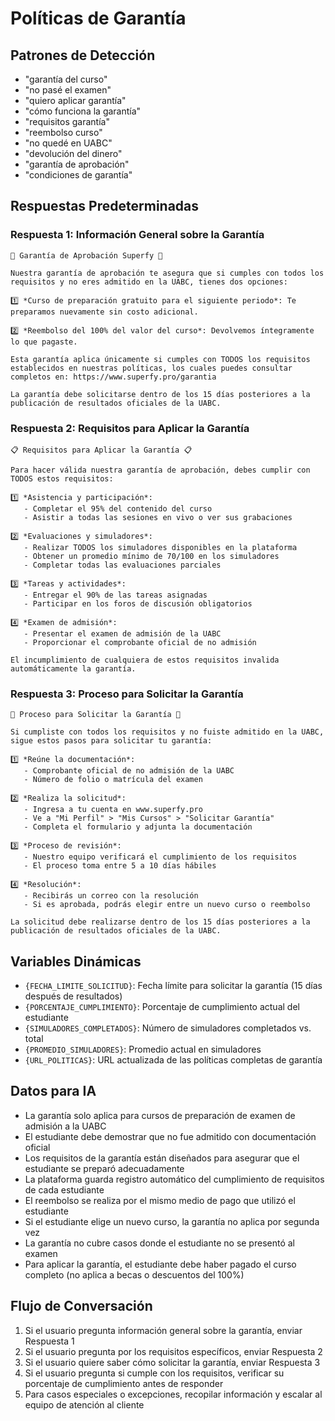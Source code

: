 # Políticas de Garantía

## Patrones de Detección

- "garantía del curso"
- "no pasé el examen"
- "quiero aplicar garantía"
- "cómo funciona la garantía"
- "requisitos garantía"
- "reembolso curso"
- "no quedé en UABC"
- "devolución del dinero"
- "garantía de aprobación"
- "condiciones de garantía"

## Respuestas Predeterminadas

### Respuesta 1: Información General sobre la Garantía

```
🔄 Garantía de Aprobación Superfy 🔄

Nuestra garantía de aprobación te asegura que si cumples con todos los requisitos y no eres admitido en la UABC, tienes dos opciones:

1️⃣ *Curso de preparación gratuito para el siguiente periodo*: Te preparamos nuevamente sin costo adicional.

2️⃣ *Reembolso del 100% del valor del curso*: Devolvemos íntegramente lo que pagaste.

Esta garantía aplica únicamente si cumples con TODOS los requisitos establecidos en nuestras políticas, los cuales puedes consultar completos en: https://www.superfy.pro/garantia

La garantía debe solicitarse dentro de los 15 días posteriores a la publicación de resultados oficiales de la UABC.
```

### Respuesta 2: Requisitos para Aplicar la Garantía

```
📋 Requisitos para Aplicar la Garantía 📋

Para hacer válida nuestra garantía de aprobación, debes cumplir con TODOS estos requisitos:

1️⃣ *Asistencia y participación*:
   - Completar el 95% del contenido del curso
   - Asistir a todas las sesiones en vivo o ver sus grabaciones

2️⃣ *Evaluaciones y simuladores*:
   - Realizar TODOS los simuladores disponibles en la plataforma
   - Obtener un promedio mínimo de 70/100 en los simuladores
   - Completar todas las evaluaciones parciales

3️⃣ *Tareas y actividades*:
   - Entregar el 90% de las tareas asignadas
   - Participar en los foros de discusión obligatorios

4️⃣ *Examen de admisión*:
   - Presentar el examen de admisión de la UABC
   - Proporcionar el comprobante oficial de no admisión

El incumplimiento de cualquiera de estos requisitos invalida automáticamente la garantía.
```

### Respuesta 3: Proceso para Solicitar la Garantía

```
🔄 Proceso para Solicitar la Garantía 🔄

Si cumpliste con todos los requisitos y no fuiste admitido en la UABC, sigue estos pasos para solicitar tu garantía:

1️⃣ *Reúne la documentación*:
   - Comprobante oficial de no admisión de la UABC
   - Número de folio o matrícula del examen

2️⃣ *Realiza la solicitud*:
   - Ingresa a tu cuenta en www.superfy.pro
   - Ve a "Mi Perfil" > "Mis Cursos" > "Solicitar Garantía"
   - Completa el formulario y adjunta la documentación

3️⃣ *Proceso de revisión*:
   - Nuestro equipo verificará el cumplimiento de los requisitos
   - El proceso toma entre 5 a 10 días hábiles

4️⃣ *Resolución*:
   - Recibirás un correo con la resolución
   - Si es aprobada, podrás elegir entre un nuevo curso o reembolso

La solicitud debe realizarse dentro de los 15 días posteriores a la publicación de resultados oficiales de la UABC.
```

## Variables Dinámicas

- `{FECHA_LIMITE_SOLICITUD}`: Fecha límite para solicitar la garantía (15 días después de resultados)
- `{PORCENTAJE_CUMPLIMIENTO}`: Porcentaje de cumplimiento actual del estudiante
- `{SIMULADORES_COMPLETADOS}`: Número de simuladores completados vs. total
- `{PROMEDIO_SIMULADORES}`: Promedio actual en simuladores
- `{URL_POLITICAS}`: URL actualizada de las políticas completas de garantía

## Datos para IA

- La garantía solo aplica para cursos de preparación de examen de admisión a la UABC
- El estudiante debe demostrar que no fue admitido con documentación oficial
- Los requisitos de la garantía están diseñados para asegurar que el estudiante se preparó adecuadamente
- La plataforma guarda registro automático del cumplimiento de requisitos de cada estudiante
- El reembolso se realiza por el mismo medio de pago que utilizó el estudiante
- Si el estudiante elige un nuevo curso, la garantía no aplica por segunda vez
- La garantía no cubre casos donde el estudiante no se presentó al examen
- Para aplicar la garantía, el estudiante debe haber pagado el curso completo (no aplica a becas o descuentos del 100%)

## Flujo de Conversación

1. Si el usuario pregunta información general sobre la garantía, enviar Respuesta 1
2. Si el usuario pregunta por los requisitos específicos, enviar Respuesta 2
3. Si el usuario quiere saber cómo solicitar la garantía, enviar Respuesta 3
4. Si el usuario pregunta si cumple con los requisitos, verificar su porcentaje de cumplimiento antes de responder
5. Para casos especiales o excepciones, recopilar información y escalar al equipo de atención al cliente 